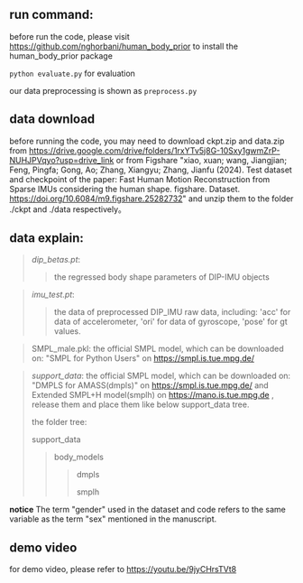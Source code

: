 ## run command: 
before run the code, please visit https://github.com/nghorbani/human_body_prior to install the human_body_prior package 

`python evaluate.py`
for evaluation

our data preprocessing is shown as `preprocess.py`

## data download 
before running the code, you may need to download ckpt.zip and data.zip from https://drive.google.com/drive/folders/1rxYTv5j8G-10Sxy1gwmZrP-NUHJPVqyo?usp=drive_link
or from Figshare "xiao, xuan; wang, Jiangjian; Feng, Pingfa; Gong, Ao; Zhang, Xiangyu; Zhang, Jianfu (2024). Test dataset and checkpoint of the paper: Fast Human Motion Reconstruction from Sparse IMUs considering the human shape. figshare. Dataset. https://doi.org/10.6084/m9.figshare.25282732"
and unzip them to the folder ./ckpt and ./data respectively。

## data explain:

>_dip_betas.pt_: 
>>the regressed body shape parameters of DIP-IMU objects

>_imu_test.pt_: 
>>the data of preprocessed DIP_IMU raw data, 
including: 'acc' for data of accelerometer, 'ori' for data of gyroscope, 'pose' for gt values.

>SMPL_male.pkl:  the official SMPL model, which can be downloaded on: "SMPL for Python Users" on https://smpl.is.tue.mpg.de/

>_support_data_: the official SMPL model, which can be downloaded on: "DMPLS for AMASS(dmpls)" on https://smpl.is.tue.mpg.de/
> and Extended SMPL+H model(smplh) on https://mano.is.tue.mpg.de
>, release them and place them like below support_data tree.
>
>the folder tree:
>
> support_data
>>body_models
>>>dmpls
>>>
>>>smplh
>>>

**notice** 
The term "gender" used in the dataset and code refers to the same variable as the term "sex" mentioned in the manuscript.

## demo video
for demo video, please refer to https://youtu.be/9jyCHrsTVt8
